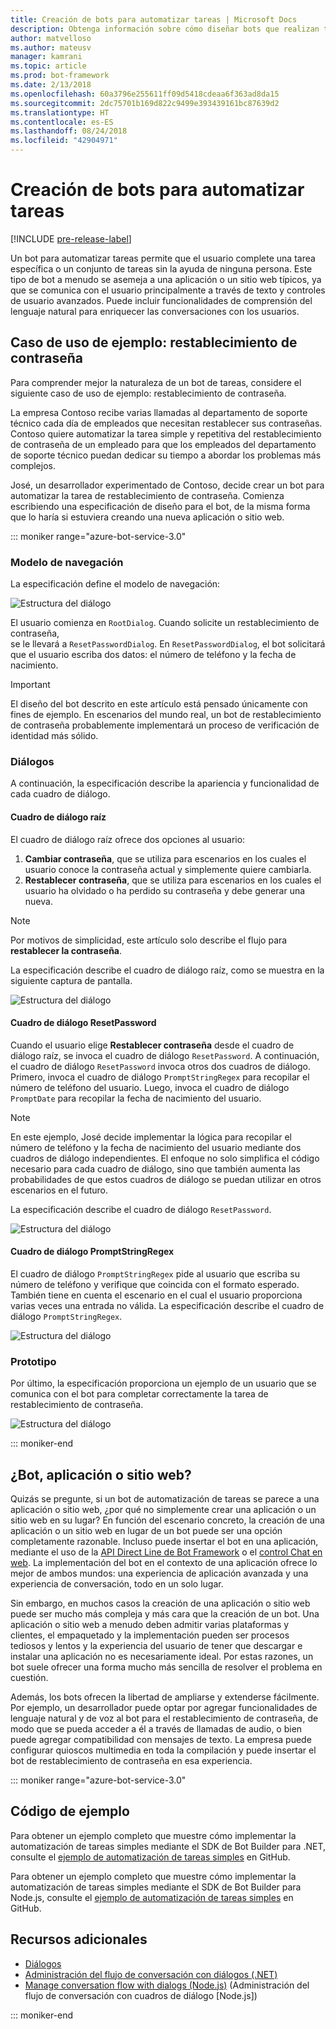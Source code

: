 ```yaml
---
title: Creación de bots para automatizar tareas | Microsoft Docs
description: Obtenga información sobre cómo diseñar bots que realizan tareas sin intervención humana.
author: matvelloso
ms.author: mateusv
manager: kamrani
ms.topic: article
ms.prod: bot-framework
ms.date: 2/13/2018
ms.openlocfilehash: 60a3796e255611ff09d5418cdeaa6f363ad8da15
ms.sourcegitcommit: 2dc75701b169d822c9499e393439161bc87639d2
ms.translationtype: HT
ms.contentlocale: es-ES
ms.lasthandoff: 08/24/2018
ms.locfileid: "42904971"
---
```

# <a name="create-task-automation-bots"></a>Creación de bots para automatizar tareas

[!INCLUDE [pre-release-label](./includes/pre-release-label-v3.md)]

Un bot para automatizar tareas permite que el usuario complete una tarea específica o un conjunto de tareas sin la ayuda de ninguna persona. Este tipo de bot a menudo se asemeja a una aplicación o un sitio web típicos, ya que se comunica con el usuario principalmente a través de texto y controles de usuario avanzados. Puede incluir funcionalidades de comprensión del lenguaje natural para enriquecer las conversaciones con los usuarios. 

## <a name="example-use-case-password-reset"></a>Caso de uso de ejemplo: restablecimiento de contraseña

Para comprender mejor la naturaleza de un bot de tareas, considere el siguiente caso de uso de ejemplo: restablecimiento de contraseña. 

La empresa Contoso recibe varias llamadas al departamento de soporte técnico cada día de empleados que necesitan restablecer sus contraseñas. Contoso quiere automatizar la tarea simple y repetitiva del restablecimiento de contraseña de un empleado para que los empleados del departamento de soporte técnico puedan dedicar su tiempo a abordar los problemas más complejos. 

José, un desarrollador experimentado de Contoso, decide crear un bot para automatizar la tarea de restablecimiento de contraseña. Comienza escribiendo una especificación de diseño para el bot, de la misma forma que lo haría si estuviera creando una nueva aplicación o sitio web. 

::: moniker range="azure-bot-service-3.0"

### <a name="navigation-model"></a>Modelo de navegación

La especificación define el modelo de navegación:

![Estructura del diálogo](~/media/bot-service-design-pattern-task-automation/simple-task1.png)

El usuario comienza en `RootDialog`. Cuando solicite un restablecimiento de contraseña,  
se le llevará a `ResetPasswordDialog`. En `ResetPasswordDialog`, el bot solicitará que el usuario escriba dos datos: el número de teléfono y la fecha de nacimiento. 

> [!IMPORTANT]
> El diseño del bot descrito en este artículo está pensado únicamente con fines de ejemplo. En escenarios del mundo real, un bot de restablecimiento de contraseña probablemente implementará un proceso de verificación de identidad más sólido.

### <a name="dialogs"></a>Diálogos

A continuación, la especificación describe la apariencia y funcionalidad de cada cuadro de diálogo. 

#### <a name="root-dialog"></a>Cuadro de diálogo raíz

El cuadro de diálogo raíz ofrece dos opciones al usuario: 

1. **Cambiar contraseña**, que se utiliza para escenarios en los cuales el usuario conoce la contraseña actual y simplemente quiere cambiarla.
2. **Restablecer contraseña**, que se utiliza para escenarios en los cuales el usuario ha olvidado o ha perdido su contraseña y debe generar una nueva.

> [!NOTE]
> Por motivos de simplicidad, este artículo solo describe el flujo para **restablecer la contraseña**.

La especificación describe el cuadro de diálogo raíz, como se muestra en la siguiente captura de pantalla.

![Estructura del diálogo](~/media/bot-service-design-pattern-task-automation/simple-task2.png)

#### <a name="resetpassword-dialog"></a>Cuadro de diálogo ResetPassword

Cuando el usuario elige **Restablecer contraseña** desde el cuadro de diálogo raíz, se invoca el cuadro de diálogo `ResetPassword`. 
A continuación, el cuadro de diálogo `ResetPassword` invoca otros dos cuadros de diálogo. 
Primero, invoca el cuadro de diálogo `PromptStringRegex` para recopilar el número de teléfono del usuario. 
Luego, invoca el cuadro de diálogo `PromptDate` para recopilar la fecha de nacimiento del usuario. 

> [!NOTE]
> En este ejemplo, José decide implementar la lógica para recopilar el número de teléfono y la fecha de nacimiento del usuario mediante dos cuadros de diálogo independientes. El enfoque no solo simplifica el código necesario para cada cuadro de diálogo, sino que también aumenta las probabilidades de que estos cuadros de diálogo se puedan utilizar en otros escenarios en el futuro. 

La especificación describe el cuadro de diálogo `ResetPassword`.

![Estructura del diálogo](~/media/bot-service-design-pattern-task-automation/simple-task3.png)

#### <a name="promptstringregex-dialog"></a>Cuadro de diálogo PromptStringRegex

El cuadro de diálogo `PromptStringRegex` pide al usuario que escriba su número de teléfono y verifique que coincida con el formato esperado. 
También tiene en cuenta el escenario en el cual el usuario proporciona varias veces una entrada no válida. 
La especificación describe el cuadro de diálogo `PromptStringRegex`.

![Estructura del diálogo](~/media/bot-service-design-pattern-task-automation/simple-task4.png)

### <a name="prototype"></a>Prototipo

Por último, la especificación proporciona un ejemplo de un usuario que se comunica con el bot para completar correctamente la tarea de restablecimiento de contraseña.

![Estructura del diálogo](~/media/bot-service-design-pattern-task-automation/simple-task5.png)

::: moniker-end 

## <a name="bot-app-or-website"></a>¿Bot, aplicación o sitio web?

Quizás se pregunte, si un bot de automatización de tareas se parece a una aplicación o sitio web, ¿por qué no simplemente crear una aplicación o un sitio web en su lugar? En función del escenario concreto, la creación de una aplicación o un sitio web en lugar de un bot puede ser una opción completamente razonable. Incluso puede insertar el bot en una aplicación, mediante el uso de la [API Direct Line de Bot Framework][directLineAPI] o el <a href="https://github.com/Microsoft/BotFramework-WebChat" target="_blank">control Chat en web</a>. La implementación del bot en el contexto de una aplicación ofrece lo mejor de ambos mundos: una experiencia de aplicación avanzada y una experiencia de conversación, todo en un solo lugar. 

Sin embargo, en muchos casos la creación de una aplicación o sitio web puede ser mucho más compleja y más cara que la creación de un bot. Una aplicación o sitio web a menudo deben admitir varias plataformas y clientes, el empaquetado y la implementación pueden ser procesos tediosos y lentos y la experiencia del usuario de tener que descargar e instalar una aplicación no es necesariamente ideal. Por estas razones, un bot suele ofrecer una forma mucho más sencilla de resolver el problema en cuestión. 

Además, los bots ofrecen la libertad de ampliarse y extenderse fácilmente. Por ejemplo, un desarrollador puede optar por agregar funcionalidades de lenguaje natural y de voz al bot para el restablecimiento de contraseña, de modo que se pueda acceder a él a través de llamadas de audio, o bien puede agregar compatibilidad con mensajes de texto. La empresa puede configurar quioscos multimedia en toda la compilación y puede insertar el bot de restablecimiento de contraseña en esa experiencia.

::: moniker range="azure-bot-service-3.0"
## <a name="sample-code"></a>Código de ejemplo

Para obtener un ejemplo completo que muestre cómo implementar la automatización de tareas simples mediante el SDK de Bot Builder para .NET, consulte el <a href="https://github.com/Microsoft/BotBuilder-Samples/tree/master/CSharp/capability-SimpleTaskAutomation" target="_blank">ejemplo de automatización de tareas simples</a> en GitHub.

Para obtener un ejemplo completo que muestre cómo implementar la automatización de tareas simples mediante el SDK de Bot Builder para Node.js, consulte el <a href="https://github.com/Microsoft/BotBuilder-Samples/tree/master/Node/capability-SimpleTaskAutomation" target="_blank">ejemplo de automatización de tareas simples</a> en GitHub.

## <a name="additional-resources"></a>Recursos adicionales

- [Diálogos](~/dotnet/bot-builder-dotnet-dialogs.md)
- [Administración del flujo de conversación con diálogos (.NET)](~/dotnet/bot-builder-dotnet-manage-conversation-flow.md)
- [Manage conversation flow with dialogs (Node.js)](~/nodejs/bot-builder-nodejs-manage-conversation-flow.md) (Administración del flujo de conversación con cuadros de diálogo [Node.js])

::: moniker-end

[directLineAPI]: https://docs.botframework.com/en-us/restapi/directline3/#navtitle
